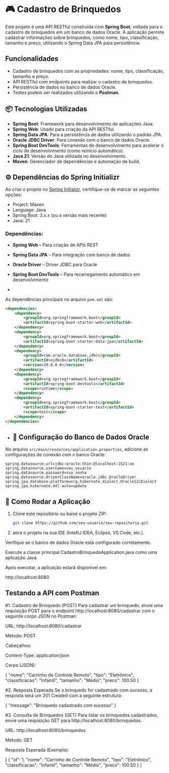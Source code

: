 # 🎮 Cadastro de Brinquedos

Este projeto é uma API RESTful construída com **Spring Boot**, voltada para o cadastro de brinquedos em um banco de dados Oracle. A aplicação permite cadastrar informações sobre brinquedos, como nome, tipo, classificação, tamanho e preço, utilizando o Spring Data JPA para persistência.

## Funcionalidades

- Cadastro de brinquedos com as propriedades: nome, tipo, classificação, tamanho e preço.
- API RESTful com endpoints para realizar o cadastro de brinquedos.
- Persistência de dados no banco de dados Oracle.
- Testes podem ser realizados utilizando o **Postman**.

## 📦 Tecnologias Utilizadas

- **Spring Boot**: Framework para desenvolvimento de aplicações Java.
- **Spring Web**: Usado para criação da API RESTful.
- **Spring Data JPA**: Para a persistência de dados utilizando o padrão JPA.
- **Oracle JDBC Driver**: Para conexão com o banco de dados Oracle.
- **Spring Boot DevTools**: Ferramentas de desenvolvimento para acelerar o ciclo de desenvolvimento (como reinício automático).
- **Java 21**: Versão do Java utilizada no desenvolvimento.
- **Maven**: Gerenciador de dependências e automação de build.

## ⚙️ Dependências do Spring Initializr

Ao criar o projeto no [Spring Initializr](https://start.spring.io/), certifique-se de marcar as seguintes opções:

- Project: Maven
- Language: Java
- Spring Boot: 3.x.x (ou a versão mais recente)
- Java: 21

### Dependências:

- **Spring Web** – Para criação de APIs REST
- **Spring Data JPA** – Para integração com banco de dados
- **Oracle Driver** – Driver JDBC para Oracle
- **Spring Boot DevTools** – Para recarregamento automático em desenvolvimento



- 
As dependências principais no arquivo `pom.xml` são:

```xml
<dependencies>
    <dependency>
        <groupId>org.springframework.boot</groupId>
        <artifactId>spring-boot-starter-web</artifactId>
    </dependency>
    <dependency>
        <groupId>org.springframework.boot</groupId>
        <artifactId>spring-boot-starter-data-jpa</artifactId>
    </dependency>
    <dependency>
        <groupId>com.oracle.database.jdbc</groupId>
        <artifactId>ojdbc8</artifactId>
        <version>19.8.0.0</version>
    </dependency>
    <dependency>
        <groupId>org.springframework.boot</groupId>
        <artifactId>spring-boot-devtools</artifactId>
        <scope>runtime</scope>
    </dependency>
    <dependency>
        <groupId>org.springframework.boot</groupId>
        <artifactId>spring-boot-starter-test</artifactId>
        <scope>test</scope>
    </dependency>
</dependencies>
```


- ## 💾 Configuração do Banco de Dados Oracle

No arquivo `src/main/resources/application.properties`, adicione as configurações de conexão com o banco Oracle:

```properties
spring.datasource.url=jdbc:oracle:thin:@localhost:1521:xe
spring.datasource.username=seu_usuario
spring.datasource.password=sua_senha
spring.datasource.driverClassName=oracle.jdbc.OracleDriver
spring.jpa.database-platform=org.hibernate.dialect.Oracle12cDialect
spring.jpa.hibernate.ddl-auto=update
```
## 🚀 Como Rodar a Aplicação

1. Clone este repositório ou baixe o projeto ZIP:
   ```bash
   git clone https://github.com/seu-usuario/seu-repositorio.git

2. abra o projeto na sua IDE (IntelliJ IDEA, Eclipse, VS Code, etc.).

Verifique se o banco de dados Oracle está configurado corretamente.

Execute a classe principal CadastroBrinquedoApplication.java como uma aplicação Java.

Após executar, a aplicação estará disponível em:

http://localhost:8080

## Testando a API com Postman

#1. Cadastro de Brinquedo (POST)
Para cadastrar um brinquedo, envie uma requisição POST para o endpoint http://localhost:8080/cadastrar com o seguinte corpo JSON no Postman:

URL: http://localhost:8080/cadastrar

Método: POST

Cabeçalhos:

Content-Type: application/json

Corpo (JSON):

{
  "nome": "Carrinho de Controle Remoto",
  "tipo": "Eletrônico",
  "classificacao": "Infantil",
  "tamanho": "Médio",
  "preco": 100.50
}


#2. Resposta Esperada
Se o brinquedo for cadastrado com sucesso, a resposta será um 201 Created com a seguinte estrutura:


{
  "message": "Brinquedo cadastrado com sucesso"
}

#3. Consulta de Brinquedos (GET)
Para listar os brinquedos cadastrados, envie uma requisição GET para http://localhost:8080/brinquedos.

URL: http://localhost:8080/brinquedos

Método: GET

Resposta Esperada (Exemplo):

[
  {
    "id": 1,
    "nome": "Carrinho de Controle Remoto",
    "tipo": "Eletrônico",
    "classificacao": "Infantil",
    "tamanho": "Médio",
    "preco": 100.50
  }
]
